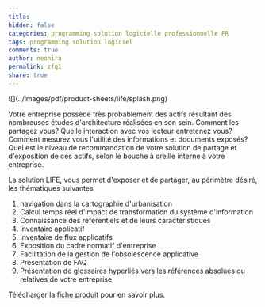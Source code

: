 ```yaml
---
title:  
hidden: false
categories: programming solution logicielle professionnelle FR
tags: programming solution logiciel 
comments: true
author: neonira
permalink: zfg1
share: true
---
```


<link rel="stylesheet" href="../assets/css/style.css">
![](../images/pdf/product-sheets/life/splash.png)

Votre entreprise possède très probablement des actifs résultant des nombreuses études d'architecture réalisées en son sein. 
Comment les partagez vous? Quelle interaction avec vos lecteur entretenez vous? Comment mesurez vous l'utilité des informations et documents exposés? Quel est le niveau de recommandation de votre solution de partage et d'exposition de ces actifs, selon le bouche à oreille interne à votre entreprise. 


La solution LIFE, vous permet d'exposer et de partager, au périmètre désiré, les thématiques suivantes

1. navigation dans la cartographie d'urbanisation
1. Calcul temps réel d'impact de transformation du système d'information   
1. Connaissance des référentiels et de leurs caractéristiques
1. Inventaire applicatif
1. Inventaire de flux applicatifs
1. Exposition du cadre normatif d'entreprise
1. Facilitation de la gestion de l'obsolescence applicative
1. Présentation de FAQ
1. Présentation de glossaires hyperliés vers les références absolues ou relatives de votre entreprise 

Télécharger la [fiche produit](../images/pdf/product-sheets/life-fiche-produit.pdf) pour en savoir plus. 








